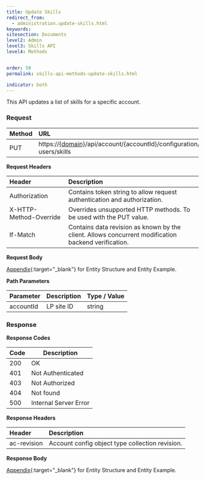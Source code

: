 ```yaml
---
title: Update Skills
redirect_from:
  - administration.update-skills.html
keywords:
sitesection: Documents
level2: Admin
level3: Skills API
level4: Methods


order: 50
permalink: skills-api-methods-update-skills.html

indicator: both
---
```


This API updates a list of skills for a specific account.

### Request

 |Method | URL |
 |:--- | :--- |
 |PUT | https://[{domain}](/agent-domain-domain-api.html)/api/account/{accountId}/configuration/le-users/skills |

**Request Headers**

| Header | Description |
 |:--- | :--- |
 |Authorization | Contains token string to allow request authentication and authorization.  |
 |X-HTTP-Method-Override|  Overrides unsupported HTTP methods.  To be used with the PUT value. |
 |If-Match  |Contains data revision as known by the client. Allows concurrent modification backend verification.  |
  
**Request Body** 

[Appendix](administration-skills-appendix.html){:target="_blank"} for Entity Structure and Entity Example.

**Path Parameters**

 |Parameter | Description  |Type / Value |
 |:---|  :--- | :--- |
 |accountId | LP site ID | string  |

### Response

**Response Codes** 

| Code | Description           |
|------|-----------------------|
| 200  | OK                    |
| 401  | Not Authenticated     |
| 403  | Not Authorized        | 
| 404  | Not found             | 
| 500  | Internal Server Error |

**Response Headers**

 |Header  |Description |
| :-------  | :-----  |
| ac-revision | Account config object type collection revision. | 

**Response Body**

[Appendix](administration-skills-appendix.html){:target="_blank"} for Entity Structure and Entity Example.
